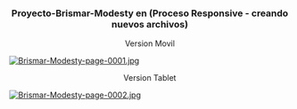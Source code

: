 
<h3 align="center">Proyecto-Brismar-Modesty en (Proceso Responsive - creando nuevos archivos)</h3> 
<p align="center">
Version Movil
</p>

[![Brismar-Modesty-page-0001.jpg](https://i.postimg.cc/qMdmm3H5/Brismar-Modesty-page-0001.jpg)](https://postimg.cc/w30cM3vX)
                                        


<p align="center">
Version Tablet
</p>

[![Brismar-Modesty-page-0002.jpg](https://i.postimg.cc/zGWbBVcT/Brismar-Modesty-page-0002.jpg)](https://postimg.cc/yD1YpYBN)
